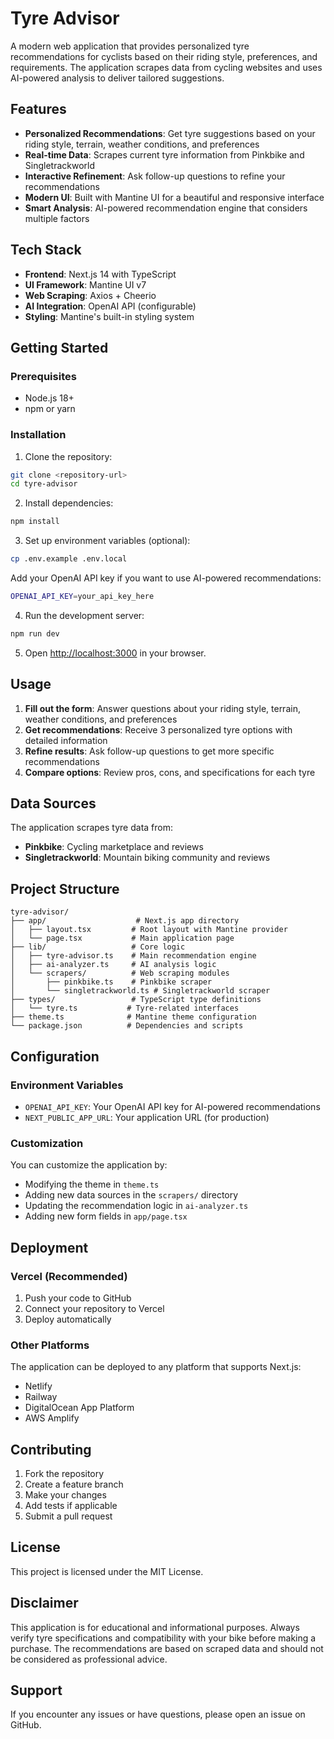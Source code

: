 # Tyre Advisor

A modern web application that provides personalized tyre recommendations for cyclists based on their riding style, preferences, and requirements. The application scrapes data from cycling websites and uses AI-powered analysis to deliver tailored suggestions.

<!-- Updated for Vercel deployment -->

## Features

- **Personalized Recommendations**: Get tyre suggestions based on your riding style, terrain, weather conditions, and preferences
- **Real-time Data**: Scrapes current tyre information from Pinkbike and Singletrackworld
- **Interactive Refinement**: Ask follow-up questions to refine your recommendations
- **Modern UI**: Built with Mantine UI for a beautiful and responsive interface
- **Smart Analysis**: AI-powered recommendation engine that considers multiple factors

## Tech Stack

- **Frontend**: Next.js 14 with TypeScript
- **UI Framework**: Mantine UI v7
- **Web Scraping**: Axios + Cheerio
- **AI Integration**: OpenAI API (configurable)
- **Styling**: Mantine's built-in styling system

## Getting Started

### Prerequisites

- Node.js 18+ 
- npm or yarn

### Installation

1. Clone the repository:
```bash
git clone <repository-url>
cd tyre-advisor
```

2. Install dependencies:
```bash
npm install
```

3. Set up environment variables (optional):
```bash
cp .env.example .env.local
```

Add your OpenAI API key if you want to use AI-powered recommendations:
```bash
OPENAI_API_KEY=your_api_key_here
```

4. Run the development server:
```bash
npm run dev
```

5. Open [http://localhost:3000](http://localhost:3000) in your browser.

## Usage

1. **Fill out the form**: Answer questions about your riding style, terrain, weather conditions, and preferences
2. **Get recommendations**: Receive 3 personalized tyre options with detailed information
3. **Refine results**: Ask follow-up questions to get more specific recommendations
4. **Compare options**: Review pros, cons, and specifications for each tyre

## Data Sources

The application scrapes tyre data from:
- **Pinkbike**: Cycling marketplace and reviews
- **Singletrackworld**: Mountain biking community and reviews

## Project Structure

```
tyre-advisor/
├── app/                    # Next.js app directory
│   ├── layout.tsx         # Root layout with Mantine provider
│   └── page.tsx           # Main application page
├── lib/                   # Core logic
│   ├── tyre-advisor.ts    # Main recommendation engine
│   ├── ai-analyzer.ts     # AI analysis logic
│   └── scrapers/          # Web scraping modules
│       ├── pinkbike.ts    # Pinkbike scraper
│       └── singletrackworld.ts # Singletrackworld scraper
├── types/                 # TypeScript type definitions
│   └── tyre.ts           # Tyre-related interfaces
├── theme.ts              # Mantine theme configuration
└── package.json          # Dependencies and scripts
```

## Configuration

### Environment Variables

- `OPENAI_API_KEY`: Your OpenAI API key for AI-powered recommendations
- `NEXT_PUBLIC_APP_URL`: Your application URL (for production)

### Customization

You can customize the application by:
- Modifying the theme in `theme.ts`
- Adding new data sources in the `scrapers/` directory
- Updating the recommendation logic in `ai-analyzer.ts`
- Adding new form fields in `app/page.tsx`

## Deployment

### Vercel (Recommended)

1. Push your code to GitHub
2. Connect your repository to Vercel
3. Deploy automatically

### Other Platforms

The application can be deployed to any platform that supports Next.js:
- Netlify
- Railway
- DigitalOcean App Platform
- AWS Amplify

## Contributing

1. Fork the repository
2. Create a feature branch
3. Make your changes
4. Add tests if applicable
5. Submit a pull request

## License

This project is licensed under the MIT License.

## Disclaimer

This application is for educational and informational purposes. Always verify tyre specifications and compatibility with your bike before making a purchase. The recommendations are based on scraped data and should not be considered as professional advice.

## Support

If you encounter any issues or have questions, please open an issue on GitHub.
